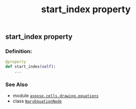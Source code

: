 ﻿---
title: start_index property
second_title: Aspose.Cells for Python via .NET API References
description: 
type: docs
weight: 250
url: /aspose.cells.drawing.equations/naryequationnode/start_index/
is_root: false
---

## start_index property

### Definition:
```python
@property
def start_index(self):
    ...
```

### See Also
* module [`aspose.cells.drawing.equations`](../../)
* class [`NaryEquationNode`](/cells/python-net/aspose.cells.drawing.equations/naryequationnode)
